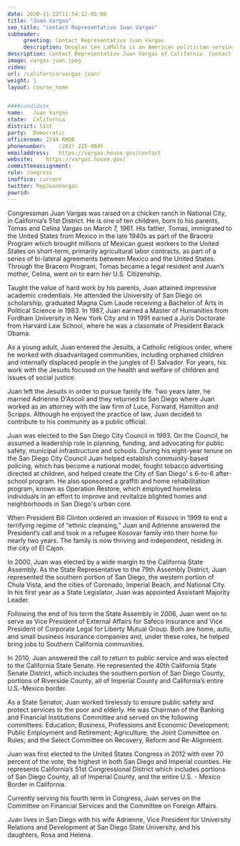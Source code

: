 ```yaml
---
date: 2020-11-22T11:54:12-05:00
title: "Juan Vargas"
seo_title: "contact Representative Juan Vargas"
subheader:
     greeting: Contact Representative Juan Vargas 
     description: Douglas Lee LaMalfa is an American politician serving as the U.S. Representative for California's 1st congressional district since 2013.
description: Contact Representative Juan Vargas of California. Contact information for Juan Vargas includes email address, phone number, and mailing address.
image: vargas-juan.jpeg
video: 
url: /california/vargas-juan/
weight: 1
layout: course_home


####candidate
name:	Juan Vargas
state:	California
district: 51st
party:	Democratic
officeroom:	2244 RHOB
phonenumber:	(202) 225-8045
emailaddress:	https://vargas.house.gov/contact
website:	https://vargas.house.gov/
committeeassignment: 
role: congress
inoffice: current
twitter: RepJuanVargas
powrid: 
---
```


Congressman Juan Vargas was raised on a chicken ranch in National City, in California’s 51st District.  He is one of ten children, born to his parents, Tomas and Celina Vargas on March 7, 1961.  His father, Tomas, immigrated to the United States from Mexico in the late 1940s as part of the Bracero Program which brought millions of Mexican guest workers to the United States on short-term, primarily agricultural labor contracts, as part of a series of bi-lateral agreements between Mexico and the United States.   Through the Bracero Program, Tomas became a legal resident and Juan’s mother, Celina, went on to earn her U.S. Citizenship.

Taught the value of hard work by his parents, Juan attained impressive academic credentials. He attended the University of San Diego on scholarship, graduated Magna Cum Laude receiving a Bachelor of Arts in Political Science in 1983.  In 1987, Juan earned a Master of Humanities from Fordham University in New York City and in 1991 earned a Juris Doctorate from Harvard Law School, where he was a classmate of President Barack Obama.

As a young adult, Juan entered the Jesuits, a Catholic religious order, where he worked with disadvantaged communities, including orphaned children and internally displaced people in the jungles of El Salvador. For years, his work with the Jesuits focused on the health and welfare of children and issues of social justice.

Juan left the Jesuits in order to pursue family life. Two years later, he married Adrienne D'Ascoli and they returned to San Diego where Juan worked as an attorney with the law firm of Luce, Forward, Hamilton and Scripps. Although he enjoyed the practice of law, Juan decided to contribute to his community as a public official.

Juan was elected to the San Diego City Council in 1993. On the Council, he assumed a leadership role in planning, funding, and advocating for public safety, municipal infrastructure and schools.  During his eight-year tenure on the San Diego City Council Juan helped establish community-based policing, which has become a national model, fought tobacco advertising directed at children, and helped create the City of San Diego' s 6-to-6 after-school program. He also sponsored a graffiti and home rehabilitation program, known as Operation Restore, which employed homeless individuals in an effort to improve and revitalize blighted homes and neighborhoods in San Diego's urban core.

When President Bill Clinton ordered an invasion of Kosovo in 1999 to end a terrifying regime of “ethnic cleansing,” Juan and Adrienne answered the President’s call and took in a refugee Kosovar family into their home for nearly two years.  The family is now thriving and independent, residing in the city of El Cajon.

In 2000, Juan was elected by a wide margin to the California State Assembly. As the State Representative to the 79th Assembly District, Juan represented the southern portion of San Diego, the western portion of Chula Vista, and the cities of Coronado, Imperial Beach, and National City. In his first year as a State Legislator, Juan was appointed Assistant Majority Leader.

Following the end of his term the State Assembly in 2006, Juan went on to serve as Vice President of External Affairs for Safeco Insurance and Vice President of Corporate Legal for Liberty Mutual Group.  Both are home, auto, and small business insurance companies and, under these roles, he helped bring jobs to Southern California communities.

In 2010, Juan answered the call to return to public service and was elected to the California State Senate.  He represented the 40th California State Senate District, which includes the southern portion of San Diego County, portions of Riverside County, all of Imperial County and California’s entire U.S.-Mexico border.

As a State Senator, Juan worked tirelessly to ensure public safety and protect services to the poor and elderly.  He was Chairman of the Banking and Financial Institutions Committee and served on the following committees: Education; Business, Professions and Economic Development; Public Employment and Retirement; Agriculture; the Joint Committee on Rules; and the Select Committee on Recovery, Reform and Re-Alignment.

Juan was first elected to the United States Congress in 2012 with over 70 percent of the vote, the highest in both San Diego and Imperial counties.  He represents California’s 51st Congressional District which includes portions of San Diego County, all of Imperial County, and the entire U.S. - Mexico Border in California.  

Currently serving his fourth term in Congress, Juan serves on the Committee on Financial Services and the Committee on Foreign Affairs. 

Juan lives in San Diego with his wife Adrienne, Vice President for University Relations and Development at San Diego State University, and his daughters, Rosa and Helena.